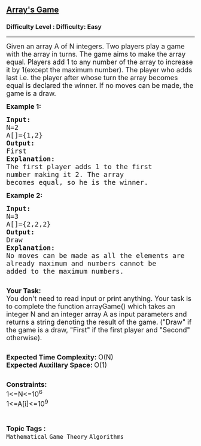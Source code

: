 <h2><a href="https://www.geeksforgeeks.org/problems/arrays-game0327/1?category%5B%5D=Game+Theor">Array's Game</a></h2><h3>Difficulty Level : Difficulty: Easy</h3><hr><div class="problems_problem_content__Xm_eO"><p><span style="font-size:18px">Given an array A of N integers. Two players play a game with the array in turns. The game aims to make the array equal. Players add 1 to any number of the array to increase it by 1(except the maximum number). The player who adds last i.e. the player after whose turn the array becomes equal is declared the winner. If no moves can be made, the game is a draw.</span></p>

<p><strong><span style="font-size:18px">Example 1:</span></strong></p>

<pre><span style="font-size:18px"><strong>Input:</strong>
N=2
A[]={1,2}
<strong>Output:</strong>
First
<strong>Explanation:</strong>
The first player adds 1 to the first 
number making it 2. The array 
becomes equal, so he is the winner.</span></pre>

<p><strong><span style="font-size:18px">Example 2:</span></strong></p>

<pre><span style="font-size:18px"><strong>Input:</strong>
N=3
A[]={2,2,2}
<strong>Output:</strong>
Draw
<strong>Explanation:</strong>
No moves can be made as all the elements are
already maximum and numbers cannot be
added to the maximum numbers.</span>
</pre>

<p><br>
<span style="font-size:18px"><strong>Your Task:</strong><br>
You don't need to read input or print anything. Your task is to complete the function arrayGame() which takes an integer N and an integer array A as input parameters and returns a string denoting the result of the game. ("Draw" if the game is a draw, "First" if the first player and "Second" otherwise).</span></p>

<p><br>
<span style="font-size:18px"><strong>Expected Time Complexity:&nbsp;</strong>O(N)<br>
<strong>Expected Auxillary Space:&nbsp;</strong>O(1)</span></p>

<p><br>
<span style="font-size:18px"><strong>Constraints:</strong><br>
1&lt;=N&lt;=10<sup>6</sup><br>
1&lt;=A[i]&lt;=10<sup>9</sup></span></p>
</div><br><p><span style=font-size:18px><strong>Topic Tags : </strong><br><code>Mathematical</code>&nbsp;<code>Game Theory</code>&nbsp;<code>Algorithms</code>&nbsp;
